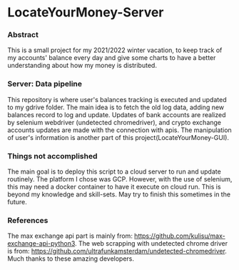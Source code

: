 # LocateYourMoney-Server
### Abstract
This is a small project for my 2021/2022 winter vacation, to keep track of my accounts' balance every day and give some charts to have a better understanding about how my money is distributed.
### Server: Data pipeline
This repository is where user's balances tracking is executed and updated to my gdrive folder. The main idea is to fetch the old log data, adding new balances record to log and update. Updates of bank accounts are realized by selenium webdriver (undetected chromedriver), and crypto exchange accounts updates are made with the connection with apis. The manipulation of user's information is another part of this project(LocateYourMoney-GUI).
### Things not accomplished
The main goal is to deploy this script to a cloud server to run and update routinely. The platform I chose was GCP. However, with the use of selenium, this may need a docker container to have it execute on cloud run. This is beyond my knowledge and skill-sets. May try to finish this sometimes in the future.
### References
The max exchange api part is mainly from: https://github.com/kulisu/max-exchange-api-python3. The web scrapping with undetected chrome driver is from: https://github.com/ultrafunkamsterdam/undetected-chromedriver. Much thanks to these amazing developers.
